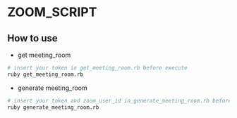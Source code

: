 # ZOOM_SCRIPT

## How to use
- get meeting_room
```bash
# insert your token in get_meeting_room.rb before execute
ruby get_meeting_room.rb
```

- generate meeting_room
```bash
# insert your token and zoom_user_id in generate_meeting_room.rb before execute
ruby generate_meeting_room.rb
```
